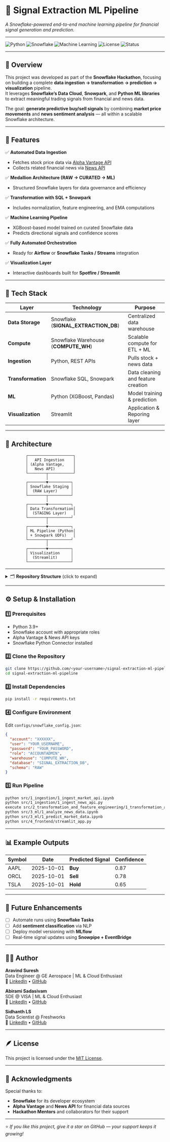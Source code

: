 # 🚀 Signal Extraction ML Pipeline  
*A Snowflake-powered end-to-end machine learning pipeline for financial signal generation and prediction.*

---

![Python](https://img.shields.io/badge/Python-3.9%2B-blue)
![Snowflake](https://img.shields.io/badge/Snowflake-Data%20Cloud-lightblue)
![Machine Learning](https://img.shields.io/badge/ML-XGBoost-green)
![License](https://img.shields.io/badge/License-MIT-yellow)
![Status](https://img.shields.io/badge/Status-Active-success)

---

## 📖 Overview

This project was developed as part of the **Snowflake Hackathon**, focusing on building a complete **data ingestion → transformation → prediction → visualization** pipeline.  
It leverages **Snowflake’s Data Cloud**, **Snowpark**, and **Python ML libraries** to extract meaningful trading signals from financial and news data.

The goal: **generate predictive buy/sell signals** by combining **market price movements** and **news sentiment analysis** — all within a scalable Snowflake architecture.

---

## 🧠 Features

✅ **Automated Data Ingestion**
- Fetches stock price data via [Alpha Vantage API](https://www.alphavantage.co/)  
- Collects related financial news via [News API](https://newsapi.org/)

✅ **Medallion Architecture (RAW → CURATED → ML)**
- Structured Snowflake layers for data governance and efficiency

✅ **Transformation with SQL + Snowpark**
- Includes normalization, feature engineering, and EMA computations

✅ **Machine Learning Pipeline**
- XGBoost-based model trained on curated Snowflake data  
- Predicts directional signals and confidence scores

✅ **Fully Automated Orchestration**
- Ready for **Airflow** or **Snowflake Tasks / Streams** integration

✅ **Visualization Layer**
- Interactive dashboards built for **Spotfire / Streamlit**

---

## 🧰 Tech Stack

| Layer | Technology | Purpose |
|-------|-------------|----------|
| **Data Storage** | Snowflake (**SIGNAL_EXTRACTION_DB**) | Centralized data warehouse |
| **Compute** | Snowflake Warehouse (**COMPUTE_WH**) | Scalable compute for ETL + ML |
| **Ingestion** | Python, REST APIs | Pulls stock + news data |
| **Transformation** | Snowflake SQL, Snowpark | Data cleaning and feature creation |
| **ML** | Python (XGBoost, Pandas) | Model training & prediction |
| **Visualization** | Streamlit | Application & Reporing layer |

---

## 🧩 Architecture

```
         ┌────────────────────┐
         │   API Ingestion    │
         │ (Alpha Vantage,    │
         │   News API)        │
         └────────┬───────────┘
                  │
         ┌────────▼──────────┐
         │ Snowflake Staging │
         │  (RAW Layer)      │
         └────────┬──────────┘
                  │
         ┌────────▼──────────┐
         │ Data Transformation│
         │  (STAGING Layer)   │
         └────────┬──────────┘
                  │
         ┌────────▼──────────┐
         │ ML Pipeline (Python│
         │ + Snowpark UDFs)   │
         └────────┬──────────┘
                  │
         ┌────────▼──────────┐
         │ Visualization     │
         │  (Streamlit)      │
         └───────────────────┘
```

---

<details>
<summary>🗂️ <b>Repository Structure</b> (click to expand)</summary>

```
📦 signal-extraction-ml-pipeline
├── 📁 src/
│   ├── 1_ingestion/
│   │   ├── 1_ingest_market_api.ipynb
│   │   ├── 1_ingest_news_api.ipynb
│   │   ├── market_config.json
│   │   └── news_config.json
│   ├── 2_transformation_and_feature_engineering/
│   │   └── 1_transformation_and_feature_engineering_market_data.sql
│   ├── 3_ml/
│   │   ├── 1_analyze_news_data.ipynb
│   │   ├── 1_predict_market_data.ipynb
│   │   ├── environment.yml
│   │   └── market_config.json
│   ├── 4_frontend/
│   │   ├── streamlit_app.py
│   │   ├── environment.yml
│   │   └── market_config.json
│   └── infra/
├── 📁 docs/
├── requirements.txt
├── README.md
└── LICENSE
```

</details>

---

## ⚙️ Setup & Installation

### 1️⃣ **Prerequisites**
- Python 3.9+
- Snowflake account with appropriate roles
- Alpha Vantage & News API keys
- Snowflake Python Connector installed

### 2️⃣ **Clone the Repository**
```bash
git clone https://github.com/<your-username>/signal-extraction-ml-pipeline.git
cd signal-extraction-ml-pipeline
```

### 3️⃣ **Install Dependencies**
```bash
pip install -r requirements.txt
```

### 4️⃣ **Configure Environment**
Edit `configs/snowflake_config.json`:
```json
{
  "account": "XXXXXX",
  "user": "YOUR_USERNAME",
  "password": "YOUR_PASSWORD",
  "role": "ACCOUNTADMIN",
  "warehouse": "COMPUTE_WH",
  "database": "SIGNAL_EXTRACTION_DB",
  "schema": "RAW"
}
```

### 5️⃣ **Run Pipeline**
```bash
python src/1_ingestion/1_ingest_market_api.ipynb
python src/1_ingestion/1_ingest_news_api.py
execute src/2_transformation_and_feature_engineering/1_transformation_and_feature_engineering_market_data.sql
python src/3_ml/1_analyze_news_data.ipynb
python src/3_ml/1_predict_market_data.ipynb
python src/4_frontend/streamlit_app.py
```

---

## 📊 Example Outputs

| Symbol | Date | Predicted Signal | Confidence |
|--------|------|------------------|-------------|
| AAPL | 2025-10-01 | **Buy** | 0.87 |
| ORCL | 2025-10-01 | **Sell** | 0.78 |
| TSLA | 2025-10-01 | **Hold** | 0.65 |

---

## 🔮 Future Enhancements

- [ ] Automate runs using **Snowflake Tasks**  
- [ ] Add **sentiment classification** via NLP  
- [ ] Deploy model versioning with **MLflow**  
- [ ] Real-time signal updates using **Snowpipe + EventBridge**

---

## 🧑‍💻 Author

**Aravind Suresh**  
Data Engineer @ GE Aerospace | ML & Cloud Enthusiast  
📍 [LinkedIn](https://linkedin.com/in/aravindsuresh03) • [GitHub](https://github.com/aravxdev)

**Abirami Sadasivam**  
SDE @ VISA | ML & Cloud Enthusiast  
📍 [LinkedIn](https://linkedin.com/in/abirami-sadasivam) • [GitHub](https://github.com/abixdev)

**Sidhanth LS**  
Data Scientist @ Freshworks  
📍 [LinkedIn](https://linkedin.com/in/sidhantls) • [GitHub](https://github.com/xxx)

---

## 🪶 License

This project is licensed under the [MIT License](LICENSE).

---

## 🏁 Acknowledgments

Special thanks to:
- **Snowflake** for its developer ecosystem  
- **Alpha Vantage** and **News API** for financial data sources  
- **Hackathon Mentors** and collaborators for their support  

---

⭐ *If you like this project, give it a star on GitHub — your support keeps it growing!*
